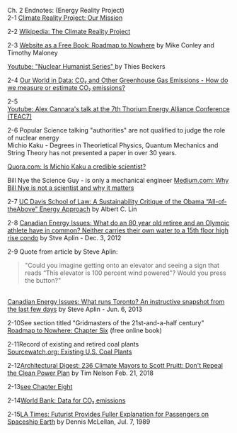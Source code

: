 <a class="anch" name="chapter-two"></a>
<div class="chap-title">Ch. 2 Endnotes: (Energy Reality Project)</div>
<div class="my-endnotes">
<a class="anch" name="ch2-1" ></a>
<span class="endnotebold">2-1</span> <a href="https://www.climaterealityproject.org/our-mission" target="_blank">Climate Reality Project: Our Mission</a>

<a class="anch" name="ch2-2" ></a>
<span class="endnotebold">2-2</span> <a href="https://en.wikipedia.org/wiki/The_Climate_Reality_Project" target="_blank">Wikipedia: The Climate Reality Project</a>

<a class="anch" name="ch2-3" ></a>
<span class="endnotebold">2-3</span> <a href="http://roadmaptonowhere.com">Website as a Free Book: Roadmap to Nowhere</a> by Mike Conley and Timothy Maloney

<a href="https://www.youtube.com/channel/UClAcmfVpcKCEmHG3VrBh6-A/videos">Youtube: "Nuclear Humanist Series" </a> by Thies Beckers

<a class="anch" name="ch2-4" ></a>
<span class="endnotebold">2-4</span> <a href="https://ourworldindata.org/CO₂-and-other-greenhouse-gas-emissions#how-do-we-measure-or-estimate-CO₂-emissions9" target="_blank">Our World in Data: CO₂  and Other Greenhouse Gas Emissions - How do we measure or estimate CO₂ emissions?</a><br />

<a class="anch" name="ch2-5" ></a>
<span class="endnotebold">2-5</span><br />
<a href="https://youtu.be/rzoW_cVg2hE">Youtube: Alex Cannara's talk at the 7th Thorium Energy Alliance Conference (TEAC7)</a>
<br />

<a class="anch" name="ch2-6" ></a>
<span class="endnotebold">2-6</span> Popular Science talking "authorities" are not qualified to judge the role of nuclear energy<br />
Michio Kaku - Degrees in Theorietical Physics, Quantum Mechanics and String Theory has not presented a paper in over 30 years.

<a href="https://www.quora.com/Is-Michio-Kaku-a-credible-scientist">Quora.com: Is Michio Kaku a credible scientist?</a>

Bill Nye the Science Guy - is only a mechanical engineer
<a href="https://medium.com/christian-intellectual/why-bill-nye-is-not-a-scientist-and-why-it-matters-20b6e3fc3fee">Medium.com: Why Bill Nye is not a scientist and why it matters</a>

<a class="anch" name="ch2-7" ></a>
<span class="endnotebold">2-7</span> <a href="https://law.ucdavis.edu/faculty/lin/files/GWUJEEL.pdf">UC Davis School of Law: A Sustainability Critique of the Obama “All-of-theAbove” Energy Approach</a> by Albert C. Lin<br />

<a class="anch" name="ch2-8" ></a>
<span class="endnotebold">2-8</span> <a href="http://canadianenergyissues.com/2012/12/03/what-do-an-80-year-old-retiree-and-an-olympic-athlete-have-in-common-neither-carries-their-own-water-to-a-15th-floor-high-rise-condo/">Canadian Energy Issues: What do an 80 year old retiree and an Olympic athlete have in common? Neither carries their own water to a 15th floor high rise condo</a> by Stve Aplin - Dec. 3, 2012

<a class="anch" name="ch2-9" ></a>
<span class="endnotebold">2-9</span> Quote from article by Steve Aplin:
>"Could you imagine getting onto an elevator and seeing a sign that reads “This elevator is 100 percent wind powered"? Would you press the button?"
<a style="clear:both;" href="http://canadianenergyissues.com/2013/06/06/what-runs-toronto-an-instructive-snapshot-from-the-last-few-days/" target="_blank">

<br />Canadian Energy Issues: What runs Toronto? An instructive snapshot from the last few days</a> by Steve Aplin - Jun. 6, 2013


<a class="anch" name="ch2-10" ></a>
<span class="endnotebold">2-10</span>See section titled "Gridmasters of the 21st-and-a-half century"<br /><a href="http://www.roadmaptonowhere.com/chapter-six/">Roadmap to Nowhere: Chapter Six</a> (free online book)

<a class="anch" name="ch2-11" ></a>
<span class="endnotebold">2-11</span>Record of existing and retired coal plants <br />
<a href="https://www.sourcewatch.org/index.php/Existing_U.S._Coal_Plants" target="_blank">Sourcewatch.org: Existing U.S. Coal Plants</a>
<br/>

<a class="anch" name="ch2-12" ></a>
<span class="endnotebold">2-12</span><a href="https://www.architecturaldigest.com/story/236-climate-mayors-to-scott-pruitt-dont-repeal-the-clean-power-plan" target="_blank">Architectural Digest: 236 Climate Mayors to Scott Pruitt: Don't Repeal the Clean Power Plan</a> by Tim Nelson
Feb. 21, 2018<br />

<a class="anch" name="ch2-13" ></a>
<span class="endnotebold">2-13</span><a href="#chapter-eight">see Chapter Eight</a><br />

<a class="anch" name="ch2-14"></a>
<span class="endnotebold">2-14</span><a href="https://data.worldbank.org/indicator/EN.ATM.CO2E.KT?locations=CA-US-CN-1W&view=chart">World Bank: Data for CO₂ emissions</a>

<a class="anch" name="ch2-15"></a>
<span class="endnotebold">2-15</span><a href="https://www.latimes.com/archives/la-xpm-1989-07-07-li-3524-story.html" target="_blank">LA Times: Futurist Provides Fuller Explanation for Passengers on Spaceship Earth</a></span> by Dennis McLellan, Jul. 7, 1989
</div>

